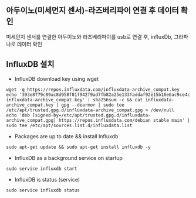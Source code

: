 ## 아두이노(미세먼지 센서)-라즈베리파이 연결 후 데이터 확인
미세먼지 센서를 연결한 아두이노와 라즈베리파이를 usb로 연결 후, influxDb, 그라파나로 데이터 확인 
<br>

## InfluxDB 설치
  - InfluxDB download key using wget
```
wget -q https://repos.influxdata.com/influxdata-archive_compat.key
echo '393e8779c89ac8d958f81f942f9ad7fb82a25e133faddaf92e15b16e6ac9ce4c influxdata-archive_compat.key' | sha256sum -c && cat influxdata-archive_compat.key | gpg --dearmor | sudo tee /etc/apt/trusted.gpg.d/influxdata-archive_compat.gpg > /dev/null
echo 'deb [signed-by=/etc/apt/trusted.gpg.d/influxdata-archive_compat.gpg] https://repos.influxdata.com/debian stable main' | sudo tee /etc/apt/sources.list.d/influxdata.list
```
- Packages are up to date && install Influxdb
```
sudo apt-get update && sudo apt-get install influxdb -y
```

- InfluxDB as a background service on startup
```
sudo service influxdb start
```
- InfluxDB is status (service)
```
sudo service influxdb status
```
